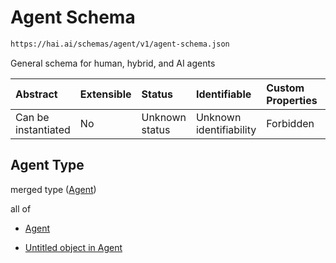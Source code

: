 # Agent Schema

```txt
https://hai.ai/schemas/agent/v1/agent-schema.json
```

General schema for human, hybrid, and AI agents

| Abstract            | Extensible | Status         | Identifiable            | Custom Properties | Additional Properties | Access Restrictions | Defined In                                                                           |
| :------------------ | :--------- | :------------- | :---------------------- | :---------------- | :-------------------- | :------------------ | :----------------------------------------------------------------------------------- |
| Can be instantiated | No         | Unknown status | Unknown identifiability | Forbidden         | Allowed               | none                | [agent.schema.json](../../schemas/agent/v1/agent.schema.json "open original schema") |

## Agent Type

merged type ([Agent](agent.md))

all of

*   [Agent](resource.md "check type definition")

*   [Untitled object in Agent](agent-allof-1.md "check type definition")
